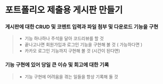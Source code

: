 포트폴리오 제출용 게시판 만들기
===
### 게시판에 대한 CRUD 및 코멘트 입력과 파일 첨부 및 다운로드 기능을 구현
> - 기능 하나하나 주석을 달아 코드리뷰를 할 것
> - 끝나고나면 회원가입과 로그인 기능을 구현해 볼 것 ( 가능하다면 )
> - 카카오 로그인 기능까지 구현해 볼 것 (시간이 된다면)

### 기능 구현에 있어 당일 큰 이슈 및 회고에 대한 기록
> - 기능 구현에 어려움을 겪는 일들을 항상 기록해 둘 것
